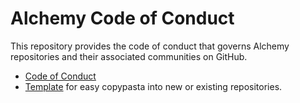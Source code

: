 # Alchemy Code of Conduct

This repository provides the code of conduct that governs Alchemy repositories and their associated communities on GitHub.

- [Code of Conduct](CODE_OF_CONDUCT.md)
- [Template](template.md) for easy copypasta into new or existing repositories.
